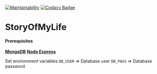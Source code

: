 [![Maintainability](https://api.codeclimate.com/v1/badges/04972f497f50248323d3/maintainability)](https://codeclimate.com/github/EinsteinCarrey/StoryOfMyLife/maintainability)
[![Codacy Badge](https://api.codacy.com/project/badge/Grade/c83437b059f24971a6dba076cfe06280)](https://www.codacy.com/app/EinsteinCarrey/StoryOfMyLife?utm_source=github.com&amp;utm_medium=referral&amp;utm_content=EinsteinCarrey/StoryOfMyLife&amp;utm_campaign=Badge_Grade)


# StoryOfMyLife



#### Prerequisites

[**MongoDB**](https://www.mongodb.com/)
**[Node Express](https://expressjs.com/)**



Set environment variables
 `DB_USER` => Database user
 `DB_PASS` => Database password

